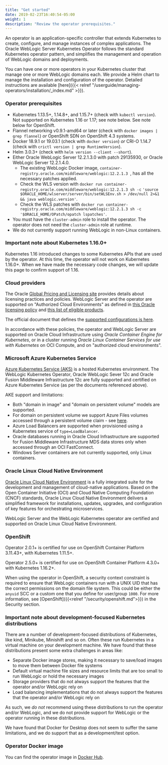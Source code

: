 ```yaml
---
title: "Get started"
date: 2019-02-23T16:40:54-05:00
weight: 1
description: "Review the operator prerequisites."
---
```


An operator is an application-specific controller that extends Kubernetes to create, configure, and manage instances
of complex applications. The Oracle WebLogic Server Kubernetes Operator follows the standard Kubernetes operator pattern, and
simplifies the management and operation of WebLogic domains and deployments.

You can have one or more operators in your Kubernetes cluster that manage one or more WebLogic domains each.
We provide a Helm chart to manage the installation and configuration of the operator.
Detailed instructions are available [here]({{< relref "/userguide/managing-operators/installation/_index.md" >}}).


### Operator prerequisites

* Kubernetes 1.13.5+, 1.14.8+, and 1.15.7+  (check with `kubectl version`).  Not supported on Kubernetes 1.16 or 1.17; see note below.
  See note below for OpenShift.
* Flannel networking v0.9.1-amd64 or later (check with `docker images | grep flannel`) *or* OpenShift SDN on OpenShift 4.3 systems.
* Docker 18.9.1 or 19.03.1 (check with `docker version`) *or* CRI-O 1.14.7 (check with `crictl version | grep RuntimeVersion`).
* Helm 3.0.3+ (check with `helm version --client --short`).
* Either Oracle WebLogic Server 12.2.1.3.0 with patch 29135930, or Oracle WebLogic Server 12.2.1.4.0.
   * The existing WebLogic Docker image, `container-registry.oracle.com/middleware/weblogic:12.2.1.3 `,
   has all the necessary patches applied.
   * Check the WLS version with `docker run container-registry.oracle.com/middleware/weblogic:12.2.1.3 sh -c` `'source $ORACLE_HOME/wlserver/server/bin/setWLSEnv.sh > /dev/null 2>&1 && java weblogic.version'`.
   * Check the WLS patches with `docker run container-registry.oracle.com/middleware/weblogic:12.2.1.3 sh -c` `'$ORACLE_HOME/OPatch/opatch lspatches'`.
* You must have the `cluster-admin` role to install the operator.  The operator does
  not need the `cluster-admin` role at runtime.
* We do not currently support running WebLogic in non-Linux containers.

### Important note about Kubernetes 1.16.0+

Kubernetes 1.16 introduced changes to some Kubernetes APIs that are used by the operator.
At this time, the operator will not work on Kubernetes 1.16.0+.
When we have made the necessary code changes, we will update this page to confirm support of 1.16.

### Cloud providers

The Oracle [Global Pricing and Licensing site](https://www.oracle.com/corporate/pricing/specialty-topics.html)
provides details about licensing practices and policies.
WebLogic Server and the operator are supported on "Authorized Cloud Environments" as defined in
[this Oracle licensing policy](https://www.oracle.com/assets/cloud-licensing-070579.pdf) and
[this list of eligible products](http://www.oracle.com/us/corporate/pricing/authorized-cloud-environments-3493562.pdf).

The official document that defines the [supported configurations is here](https://www.oracle.com/middleware/technologies/ias/oracleas-supported-virtualization.html).

In accordance with these policies, the operator and WebLogic Server are supported on Oracle Cloud
Infrastructure using *Oracle Container Engine for Kubernetes*, or in a cluster running *Oracle Linux
Container Services for use with Kubernetes* on OCI Compute, and on "authorized cloud environments".

### Microsoft Azure Kubernetes Service

[Azure Kubernetes Service (AKS)](https://docs.microsoft.com/en-us/azure/aks/) is a hosted Kubernetes environment.  The WebLogic Kubernetes
Operator, Oracle WebLogic Sever 12c and Oracle Fusion Middleware Infrastructure 12c are fully supported and certified on Azure Kubernetes Service (as per the documents
referenced above).

AKE support and limitations:

* Both "domain in image" and "domain on persistent volume" models are supported.  
* For domain on persistent volume we support Azure Files volumes accessed through
  a persistent volume claim - see [here](https://docs.microsoft.com/en-us/azure/aks/azure-files-volume).
* Azure Load Balancers are supported when provisioned using a Kubernetes service of `type=LoadBalancer`.
* Oracle databases running in Oracle Cloud Infrastructure are supported for Fusion Middleware
  Infrastructure MDS data stores only when accessed through an OCI FastConnect.
* Windows Server containers are not currently supported, only Linux containers.

### Oracle Linux Cloud Native Environment

[Oracle Linux Cloud Native Environment](https://docs.oracle.com/en/operating-systems/olcne/) is a fully integrated suite for the development and management of cloud-native applications. Based on the Open Container Initiative (OCI) and Cloud Native Computing Foundation (CNCF) standards, Oracle Linux Cloud Native Environment delivers a simplified framework for installations, updates, upgrades, and configuration of key features for orchestrating microservices.

WebLogic Server and the WebLogic Kubernetes operator are certified and supported on Oracle Linux Cloud Native Environment.


### OpenShift

Operator 2.0.1+ is certified for use on OpenShift Container Platform 3.11.43+, with Kubernetes 1.11.5+.  

Operator 2.5.0+ is certified for use on OpenShift Container Platform 4.3.0+ with Kubernetes 1.16.2+.

When using the operator in OpenShift, a security context constraint is required to ensure that WebLogic containers run with a UNIX UID that has the correct permissions on the domain file system.
This could be either the `anyuid` SCC or a custom one that you define for user/group `1000`. For more information, see [OpenShift]({{<relref "/security/openshift.md">}}) in the Security section.

### Important note about development-focused Kubernetes distributions

There are a number of development-focused distributions of Kubernetes, like kind, Minikube, Minishift and so on.
Often these run Kubernetes in a virtual machine on your development machine.  We have found that these distributions
present some extra challenges in areas like:

* Separate Docker image stores, making it necessary to save/load images to move them between Docker file systems
* Default virtual machine file sizes and resource limits that are too small to run WebLogic or hold the necessary images
* Storage providers that do not always support the features that the operator and/or WebLogic rely on
* Load balancing implementations that do not always support the features that the operator and/or WebLogic rely on

As such, we *do not* recommend using these distributions to run the operator and/or WebLogic, and we do not
provide support for WebLogic or the operator running in these distributions.

We have found that Docker for Desktop does not seem to suffer the same limitations, and we do support that as a
development/test option.

### Operator Docker image

You can find the operator image in
[Docker Hub](https://hub.docker.com/r/oracle/weblogic-kubernetes-operator/).
